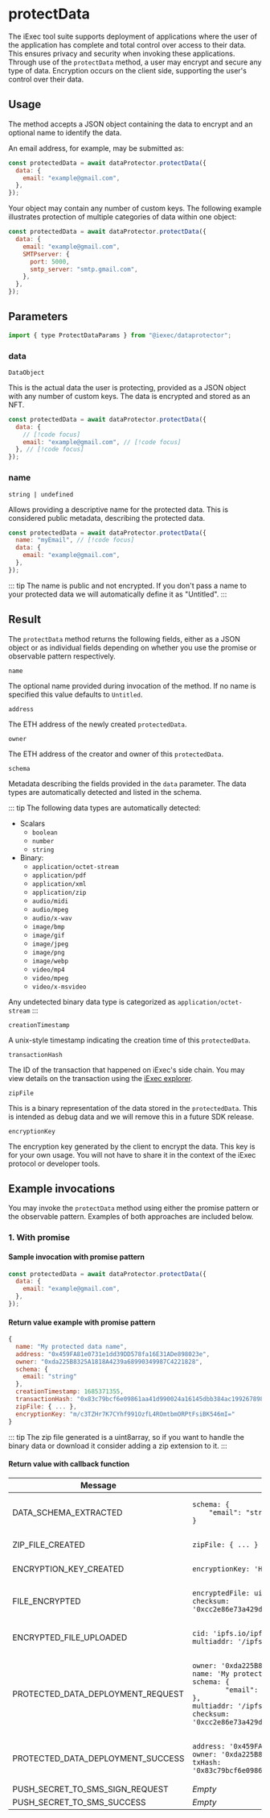 # protectData

The iExec tool suite supports deployment of applications where the user of the application has complete and total control over access to their data. This ensures privacy and security when invoking these applications. Through use of the `protectData` method, a user may encrypt and secure any type of data. Encryption occurs on the client side, supporting the user's control over their data.

## Usage

The method accepts a JSON object containing the data to encrypt and an optional name to identify the data.

An email address, for example, may be submitted as:

```javascript
const protectedData = await dataProtector.protectData({
  data: {
    email: "example@gmail.com",
  },
});
```

Your object may contain any number of custom keys. The following example illustrates protection of multiple categories of data within one object:

```javascript
const protectedData = await dataProtector.protectData({
  data: {
    email: "example@gmail.com",
    SMTPserver: {
      port: 5000,
      smtp_server: "smtp.gmail.com",
    },
  },
});
```

## Parameters

```js
import { type ProtectDataParams } from "@iexec/dataprotector";
```

### data

`DataObject`

This is the actual data the user is protecting, provided as a JSON object with any number of custom keys. The data is encrypted and stored as an NFT.

```javascript
const protectedData = await dataProtector.protectData({
  data: {
    // [!code focus]
    email: "example@gmail.com", // [!code focus]
  }, // [!code focus]
});
```

### name

`string | undefined`

Allows providing a descriptive name for the protected data. This is considered public metadata, describing the protected data.

```javascript
const protectedData = await dataProtector.protectData({
  name: "myEmail", // [!code focus]
  data: {
    email: "example@gmail.com",
  },
});
```

::: tip
The name is public and not encrypted. If you don't pass a name to your protected data we will automatically define it as "Untitled".
:::

## Result

The `protectData` method returns the following fields, either as a JSON object or as individual fields depending on whether you use the promise or observable pattern respectively.

`name`

The optional name provided during invocation of the method. If no name is specified this value defaults to `Untitled`.

`address`

The ETH address of the newly created `protectedData`.

`owner`

The ETH address of the creator and owner of this `protectedData`.

`schema`

Metadata describing the fields provided in the `data` parameter. The data types are automatically detected and listed in the schema.

::: tip
The following data types are automatically detected:

- Scalars
  - `boolean`
  - `number`
  - `string`
- Binary:
  - `application/octet-stream`
  - `application/pdf`
  - `application/xml`
  - `application/zip`
  - `audio/midi`
  - `audio/mpeg`
  - `audio/x-wav`
  - `image/bmp`
  - `image/gif`
  - `image/jpeg`
  - `image/png`
  - `image/webp`
  - `video/mp4`
  - `video/mpeg`
  - `video/x-msvideo`

Any undetected binary data type is categorized as `application/octet-stream`
:::

`creationTimestamp`

A unix-style timestamp indicating the creation time of this `protectedData`.

`transactionHash`

The ID of the transaction that happened on iExec's side chain. You may view details on the transaction using the [iExec explorer](https://explorer.iex.ec).

`zipFile`

This is a binary representation of the data stored in the `protectedData`. This is intended as debug data and we will remove this in a future SDK release.

`encryptionKey`

The encryption key generated by the client to encrypt the data. This key is for your own usage. You will not have to share it in the context of the iExec protocol or developer tools.

## Example invocations

You may invoke the `protectData` method using either the promise pattern or the observable pattern. Examples of both approaches are included below.

### **1. With promise**

#### Sample invocation with promise pattern

```js
const protectedData = await dataProtector.protectData({
  data: {
    email: "example@gmail.com",
  },
});
```

#### Return value example with promise pattern

```js
{
  name: "My protected data name",
  address: "0x459FA81e0731e1dd39DD578fa16E31ADe898023e",
  owner: "0xda225B8325A1818A4239a68990349987C4221828",
  schema: {
    email: "string"
  },
  creationTimestamp: 1685371355,
  transactionHash: "0x83c79bcf6e09861aa41d990024a16145dbb384ac19926789810cf59c94bac14f",
  zipFile: { ... },
  encryptionKey: "m/c3TZHr7K7CYhf991OzfL4ROmtbmORPtFsiBK546mI="
}
```

::: tip
The zip file generated is a uint8array, so if you want to handle the binary data or download it consider adding a zip extension to it.
:::

#### Return value with callback function

<table><thead><tr><th width="278.5">Message</th><th>Return value</th></tr></thead><tbody><tr><td>DATA_SCHEMA_EXTRACTED</td><td><pre class="language-javascript"><code class="lang-javascript">schema: {
    "email": "string"
}
</code></pre></td></tr><tr><td>ZIP_FILE_CREATED</td><td><pre class="language-javascript"><code class="lang-javascript">zipFile: { ... }
</code></pre></td></tr><tr><td>ENCRYPTION_KEY_CREATED</td><td><pre class="language-javascript"><code class="lang-javascript">encryptionKey: 'Hm/c3TZHr7K7CYhf991OzfL4ROmtbmORPtFsiBK546mI='ja
</code></pre></td></tr><tr><td>FILE_ENCRYPTED</td><td><pre class="language-javascript"><code class="lang-javascript">encryptedFile: uint8array,
checksum: '0xcc2e86e73a429d7c2c38669ea61db2f07e78300f24687143dbf915133fd316c3'
</code></pre></td></tr><tr><td>ENCRYPTED_FILE_UPLOADED</td><td><pre class="language-javascript"><code class="lang-javascript">cid: 'ipfs.io/ipfs/QmVcYV3SCwYrN71QJwJ62L67o8NVKkZZse1r2JmwX5sUJa',
multiaddr: '/ipfs/QmVcYV3SCwYrN71QJwJ62L67o8NVKkZZse1r2JmwX5sUJa'
</code></pre></td></tr><tr><td>PROTECTED_DATA_DEPLOYMENT_REQUEST</td><td><pre class="language-javascript"><code class="lang-javascript">owner: '0xda225B8325A1818A4239a68990349987C4221828',
name: 'My protected data name',
schema: {
        "email": "string"
},
multiaddr: '/ipfs/QmVcYV3SCwYrN71QJwJ62L67o8NVKkZZse1r2JmwX5sUJa',
checksum: '0xcc2e86e73a429d7c2c38669ea61db2f07e78300f24687143dbf915133fd316c3'
</code></pre></td></tr><tr><td>PROTECTED_DATA_DEPLOYMENT_SUCCESS</td><td><pre class="language-javascript"><code class="lang-javascript">address: '0x459FA81e0731e1dd39DD578fa16E31ADe898023e',
owner: '0xda225B8325A1818A4239a68990349987C4221828',
txHash: '0x83c79bcf6e09861aa41d990024a16145dbb384ac19926789810cf59c94bac14f'
</code></pre></td></tr><tr><td>PUSH_SECRET_TO_SMS_SIGN_REQUEST</td><td><em>Empty</em></td></tr><tr><td>PUSH_SECRET_TO_SMS_SUCCESS</td><td><em>Empty</em></td></tr></tbody></table>
